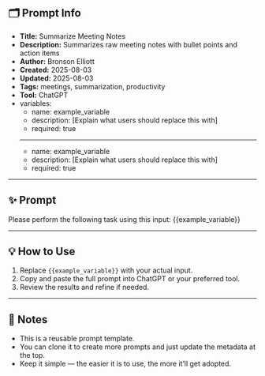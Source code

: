 ## 🗂 Prompt Info

- **Title:** Summarize Meeting Notes
- **Description:** Summarizes raw meeting notes with bullet points and action items
- **Author:** Bronson Elliott
- **Created:** 2025-08-03
- **Updated:** 2025-08-03
- **Tags:** meetings, summarization, productivity
- **Tool:** ChatGPT
- variables:
  - name: example_variable
  - description: [Explain what users should replace this with]
  - required: true
  - --
  - name: example_variable
  - description: [Explain what users should replace this with]
  - required: true

---

## ✨ Prompt

Please perform the following task using this input:
{{example_variable}}

---

## 💡 How to Use

1. Replace `{{example_variable}}` with your actual input.
2. Copy and paste the full prompt into ChatGPT or your preferred tool.
3. Review the results and refine if needed.

---

## 📌 Notes

- This is a reusable prompt template.
- You can clone it to create more prompts and just update the metadata at the top.
- Keep it simple — the easier it is to use, the more it’ll get adopted.
